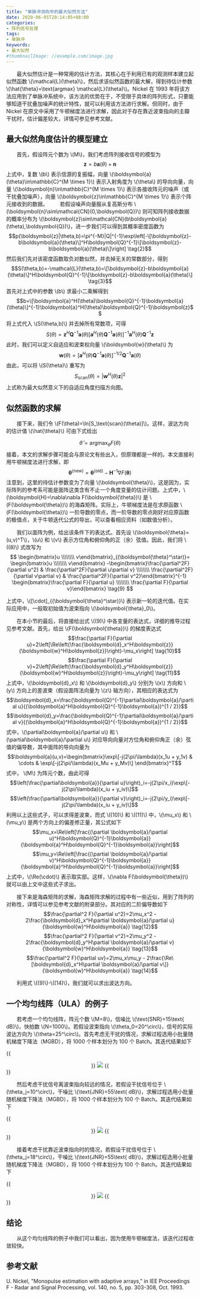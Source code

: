 ```yaml
---
title: "单脉冲测向中的最大似然方法"
date: 2020-06-05T20:14:05+08:00
categories:
- 阵列信号处理
tags:
- 单脉冲
keywords:
- 最大似然
#thumbnailImage: //example.com/image.jpg
---
```


<!-- 内容放在这里 -->
&ensp;&ensp;&ensp;&ensp;最大似然估计是一种常用的估计方法，其核心在于利用已有的观测样本建立起似然函数 \\(\mathcal{L}(\theta)\\)，然后求该似然函数的最大解，得到待估计参数 \\(\hat{\theta}=\text{argmax} \mathcal{L}(\theta)\\)。Nickel 在 1993 年将该方法应用到了单脉冲系统中，该方法的优势在于，不受限于具体的阵列形式，只要能够知道干扰叠加噪声的统计特性，就可以利用该方法进行求解。但同时，由于 Nickel 在原文中采用了牛顿梯度法进行求解，因此对于存在靠近波束指向的主瓣干扰时，估计偏差较大，详情可参见参考文献。

<!--more-->

## 最大似然角度估计的模型建立
&ensp;&ensp;&ensp;&ensp;首先，假设阵元个数为 \\(M\\)，我们考虑阵列接收信号的模型为
$$\boldsymbol{z}=b\boldsymbol{a}(\theta)+\boldsymbol{n} \tag{1}$$
上式中，复数 \\(b\\) 表示信源的复振幅，向量 \\(\boldsymbol{a}(\theta)\in\mathbb{C}^{M \times 1}\\) 表示入射角度为 \\(\theta\\) 的导向向量，向量 \\(\boldsymbol{n}\in\mathbb{C}^{M \times 1}\\) 表示各接收阵元的噪声（或干扰叠加噪声），向量 \\(\boldsymbol{z}\in\mathbb{C}^{M \times 1}\\) 表示个阵元接收到的数据。
&ensp;&ensp;&ensp;&ensp;若假设噪声向量服从复高斯分布 \\(\boldsymbol{n}\sim\mathcal{CN}(0,\boldsymbol{Q})\\) 则可知阵列接收数据的概率分布为 \\(\boldsymbol{z}\sim\mathcal{CN}(b\boldsymbol{a}(\theta),\boldsymbol{Q})\\)，进一步我们可以得到其概率密度函数为
$$p(\boldsymbol{z}|\theta,b)=\pi^{-M}|Q|^{-1}\exp\left[-\[\boldsymbol{z}-b\boldsymbol{a}(\theta)\]^H\boldsymbol{Q}^{-1}\[\boldsymbol{z}-b\boldsymbol{a}(\theta)\]\right] \tag{2}$$
然后我们先对该密度函数取负对数似然，并去掉无关的常数部分，得到
$$S(\theta,b)=-\mathcal{L}(\theta,b)=\[\boldsymbol{z}-b\boldsymbol{a}(\theta)\]^H\boldsymbol{Q}^{-1}\[\boldsymbol{z}-b\boldsymbol{a}(\theta)\] \tag{3}$$
首先对上式中的参数 \\(b\\) 求最小二乘解得到
$$b=\[\boldsymbol{a}^H(\theta)\boldsymbol{Q}^{-1}\boldsymbol{a}(\theta)\]^{-1}\boldsymbol{a}^H(\theta)\boldsymbol{Q}^{-1}\boldsymbol{z}$$
将上式代入 \\(S(\theta,b)\\) 并去掉所有常数项，可得
$$S(\theta)=\boldsymbol{z}^{H} \boldsymbol{Q}^{-1} \boldsymbol{a}(\theta)\left[\boldsymbol{a}^H(\theta) \boldsymbol{Q}^{-1} \boldsymbol{a}(\theta)\right]^{-1} \boldsymbol{a}^H(\theta) \boldsymbol{Q}^{-1} \boldsymbol{z} \tag{4}$$
此时，我们可以定义自适应和波束权向量 \\(\boldsymbol{w}(\theta)\\) 为
$$\boldsymbol{w}(\theta)=\left[\boldsymbol{a}^{H}(\theta) \boldsymbol{Q}^{-1} \boldsymbol{a}(\theta)\right]^{-1 / 2} \boldsymbol{Q}^{-1} \boldsymbol{a}(\theta) \tag{5}$$
由此，可以将 \\(S(\theta)\\) 重写为
$$S_\text{scan}(\theta)=|\boldsymbol{w}^H(\theta)\boldsymbol{z}|^2 \tag{6}$$
上式称为最大似然意义下的自适应角度扫描方向图。

## 似然函数的求解
&ensp;&ensp;&ensp;&ensp;接下来，我们令 \\(F(\theta)=\ln\[S_\text{scan}(\theta)\]\\)。这样，波达方向的估计值 \\(\hat{\theta}\\) 可由下式给出

$$\hat{\theta}=\text{argmax}_\theta F(\theta) \tag{7}$$
接着，本文的求解步骤可能会与原论文有些出入，但原理都是一样的。本文直接利用牛顿梯度法进行求解，即
$$\boldsymbol{\theta}^{(\text{new})}=\boldsymbol{\theta}^{(\text{old})}-\boldsymbol{H}^{-1}\nabla F(\boldsymbol{\theta}) \tag{8}$$
注意到，这里的待估计参数变为了向量 \\(\boldsymbol{\theta}\\)，这是因为，实际阵列的参考系可能是面阵这类含有不止一个角度变量的估计问题。上式中，\\(\boldsymbol{H}=\nabla\nabla F(\boldsymbol{\theta})\\) 是 \\(F(\boldsymbol{\theta})\\) 的海森矩阵。实际上，牛顿梯度法是在求原函数 \\(F(\boldsymbol{\theta})\\) 一阶导数的零点，而一阶导数的零点刚好对应原函数的极值点，关于牛顿迭代公式的导出，可以查看相应资料（如数值分析）。

&ensp;&ensp;&ensp;&ensp;我们以面阵为例，给出该条件下的表达式。首先设 \\(\boldsymbol{\theta}=(u,v)^T\\)，\\(u\\) 和 \\(v\\) 表示方位角和俯仰角的正（余）弦值。因此，我们将 \\((8)\\) 式改写为
$$
\begin{bmatrix}u \\\\\\\\ v\end{bmatrix}_{(\boldsymbol{\theta}^\star)}=
\begin{bmatrix}u \\\\\\\\ v\end{bmatrix}
 -\begin{bmatrix}\frac{\partial^2F}{\partial u^2} & \frac{\partial^2F}{\partial u\partial v} 
\\\\\\\\ \frac{\partial^2F}{\partial v\partial v}  & \frac{\partial^2F}{\partial v^2}\end{bmatrix}^{-1}
\begin{bmatrix}\frac{\partial F}{\partial u} \\\\\\\\ \frac{\partial F}{\partial v}\end{bmatrix} \tag{9}
$$

上式中，\\(\[\cdot\]_{(\boldsymbol{\theta}^\star)}\\) 表示新一轮的迭代值。在实际应用中，一般取初始值为波束指向 \\(\boldsymbol{\theta}_0\\)。

&ensp;&ensp;&ensp;&ensp;在本小节的最后，将直接给出式 \\((9)\\) 中各变量的表达式，详细的推导过程见参考文献。首先，给出 \\(F(\boldsymbol{\theta})\\) 的梯度表达式
$$\frac{\partial F}{\partial u}=2\left[\Re\left(\frac{\boldsymbol{d}_x^H\boldsymbol{z}}{\boldsymbol{w}^H\boldsymbol{z}}\right)-\mu_x\right] \tag{10}$$
$$\frac{\partial F}{\partial v}=2\left[\Re\left(\frac{\boldsymbol{d}_y^H\boldsymbol{z}}{\boldsymbol{w}^H\boldsymbol{z}}\right)-\mu_y\right] \tag{11}$$
上式中，\\(\boldsymbol{d}_x\\) 和 \\(\boldsymbol{d}_y\\) 分别为 \\(x\\) 方向和 \\(y\\) 方向上的差波束（假设面阵法向量为 \\(z\\) 轴方向），其相应的表达式为
$$\boldsymbol{d}_x=\frac{\boldsymbol{Q}^{-1}\partial\boldsymbol{a}/\partial u}{(\boldsymbol{a}^H\boldsymbol{Q}^{-1}\boldsymbol{a})^{1 / 2}}$$
$$\boldsymbol{d}_y=\frac{\boldsymbol{Q}^{-1}\partial\boldsymbol{a}/\partial v}{(\boldsymbol{a}^H\boldsymbol{Q}^{-1}\boldsymbol{a})^{1 / 2}}$$
式中，\\(\partial\boldsymbol{a}/\partial u\\) 和 \\(\partial\boldsymbol{a}/\partial u\\) 对应导向向量对方位角和俯仰角正（余）弦值的偏导数，其中面阵的导向向量为
$$\boldsymbol{a}(u,v)=\begin{bmatrix}\exp\[-j(2\pi/\lambda)(x_1u + y_1v) & \cdots & \exp\[-j(2\pi/\lambda)(x_Mu + y_Mv)\] \end{bmatrix}^T$$
式中， \\(M\\) 为阵元个数，由此可得
$$\left(\frac{\partial\boldsymbol{a}}{\partial u}\right)_i=-j(2\pi/x_i)\exp\[-j(2\pi/\lambda)(x_iu + y_iv)\]$$
$$\left(\frac{\partial\boldsymbol{a}}{\partial v}\right)_i=-j(2\pi/y_i)\exp\[-j(2\pi/\lambda)(x_iu + y_iv)\]$$
利用以上这些式子，可以求得差波束，而式 \\((10)\\) 和 \\((11)\\) 中，\\(\mu_x\\) 和 \\(\mu_y\\) 是两个方向上的偏差修正量，其公式如下
$$\mu_x=\Re\left[\frac{(\partial \boldsymbol{a}/\partial u)^H\boldsymbol{Q}^{-1}\boldsymbol{a}}{\boldsymbol{a}^H\boldsymbol{Q}^{-1}\boldsymbol{a}}\right]$$
$$\mu_y=\Re\left[\frac{(\partial \boldsymbol{a}/\partial v)^H\boldsymbol{Q}^{-1}\boldsymbol{a}}{\boldsymbol{a}^H\boldsymbol{Q}^{-1}\boldsymbol{a}}\right]$$
上式中，\\(\Re(\cdot)\\) 表示取实部。这样，\\(\nabla F(\boldsymbol{\theta})\\) 就可以由上文中这些式子求出。

&ensp;&ensp;&ensp;&ensp;接下来是海森矩阵的求解，海森矩阵求解的过程中有一些近似，用到了阵列的对称性，详情可以参见参考文献的附录部分。其对应的二阶偏导数如下
$$\frac{\partial^2 F}{\partial u^2}=2\mu_x^2 - 2\frac{\boldsymbol{d}_x^H\partial \boldsymbol{a}/\partial u}{\boldsymbol{w}^H\boldsymbol{a}} \tag{12}$$
$$\frac{\partial^2 F}{\partial v^2}=2\mu_y^2 - 2\frac{\boldsymbol{d}_y^H\partial \boldsymbol{a}/\partial v}{\boldsymbol{w}^H\boldsymbol{a}} \tag{13}$$
$$\frac{\partial^2 F}{\partial uv}=2\mu_x\mu_y - 2\frac{\Re\[\boldsymbol{d}_x^H\partial \boldsymbol{a}/\partial v\]}{\boldsymbol{w}^H\boldsymbol{a}} \tag{14}$$

&ensp;&ensp;&ensp;&ensp;利用式 \\((9)\\)-\\((14)\\)，我们就可以求出波达方向。

## 一个均匀线阵（ULA）的例子
&ensp;&ensp;&ensp;&ensp;若考虑一个均匀线阵，阵元个数 \\(M=8\\)，信噪比 \\(\text{SNR}=15\text{ dB}\\)，快拍数 \\(N=1000\\)。若假设波束指向 \\(\theta_0=20^\circ\\)，信号的实际波达方向为 \\(\theta=25^\circ\\)。首先考虑无干扰的情况，求解过程选用小批量随机梯度下降法（MGBD），将 1000 个样本划分为 100 个 Batch。其迭代结果如下


{{<center>}}
![](https://cdn.jsdelivr.net/gh/hopesAccount/Blog@master/Monopulse/Max_Likelihood/noJammer(MBGD).svg)
{{</center>}}


&ensp;&ensp;&ensp;&ensp;然后考虑干扰信号离波束指向较远的情况，若假设干扰信号位于 \\(\theta_j=10^\circ\\)，干噪比 \\(\text{JNR}=55\text{ dB}\\)，求解过程选用小批量随机梯度下降法（MGBD），将 1000 个样本划分为 100 个 Batch。其迭代结果如下


{{<center>}}
![](https://cdn.jsdelivr.net/gh/hopesAccount/Blog@master/Monopulse/Max_Likelihood/jammer=10(MBGD).svg)
{{</center>}}


&ensp;&ensp;&ensp;&ensp;接着考虑干扰靠近波束指向时的情况，若假设干扰信号位于 \\(\theta_j=18^\circ\\)，干噪比 \\(\text{JNR}=55\text{ dB}\\)，求解过程选用小批量随机梯度下降法（MGBD），将 1000 个样本划分为 100 个 Batch。其迭代结果如下


{{<center>}}
![](https://cdn.jsdelivr.net/gh/hopesAccount/Blog@master/Monopulse/Max_Likelihood/jammer=18(MBGD).svg)
{{</center>}}


## 结论
&ensp;&ensp;&ensp;&ensp;从这个均匀线阵的例子中我们可以看出，因为使用牛顿梯度法，该迭代过程收敛较快。

## 参考文献
U. Nickel, "Monopulse estimation with adaptive arrays," in IEE Proceedings F - Radar and Signal Processing, vol. 140, no. 5, pp. 303-308, Oct. 1993.